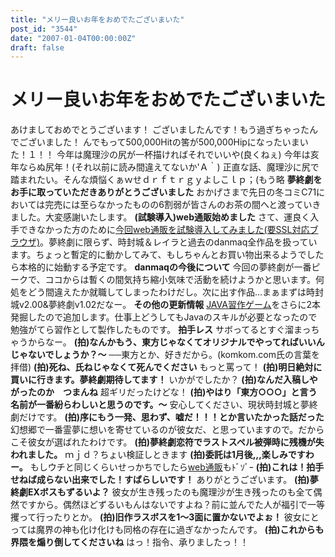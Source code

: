 ```yaml
---
title: "メリー良いお年をおめでたございまいた"
post_id: "3544"
date: "2007-01-04T00:00:00Z"
draft: false
---
```


# メリー良いお年をおめでたございまいた

あけましておめでとうございます！ ございましたんです！もう過ぎちゃったんでございました！ んでもって500,000Hitの筈が500,000Hipになったいまいた！１！！ 今年は魔理沙の尻が一杯描ければそれでいいや(良くねぇ) 今年は亥年ならぬ尻年！(それ以前に読み間違えてないか'Ａ｀) 正直な話、魔理沙に尻で踏まれたい。そんな煩悩くぁｗせｄｒｆｔｒｇｙよしこｌｐ；(もう略 **夢終劇をお手に取っていただきありがとうございました** おかげさまで先日の冬コミC71においては完売には至らなかったものの6割弱が皆さんのお茶の間へと渡っていきました。大変感謝いたします。 **(試験導入)web通販始めました** さて、運良く入手できなかった方のために[今回web通販を試験導入してみました(要SSL対応ブラウザ)](http://e.danmaq.com/)。夢終劇に限らず、時封城＆レイラと過去のdanmaq全作品を扱っています。ちょっと暫定的に動かしてみて、もしちゃんとお買い物出来るようでしたら本格的に始動する予定です。 **danmaqの今後について** 今回の夢終劇が一番ピークで、ココからは暫くの間気持ち縮小気味で活動を続けようかと思います。何処をどう間違えたか就職してしまったわけだし。次に出す作品…まぁまずは時封城v2.00&夢終劇v1.02だなー。 **その他の更新情報** [JAVA習作ゲーム](/category/products/apps?tag=java)をさらに2本発掘したので追加します。仕事上どうしてもJavaのスキルが必要となったので勉強がてら習作として製作したものです。 **拍手レス** サボってるとすぐ溜まっちゃうからなー。 **(拍)なんかもう、東方じゃなくてオリジナルでやってればいいんじゃないでしょうか？～** ──東方とか、好きだから。(komkom.com氏の言葉を拝借) **(拍)死ね、氏ねじゃなくて死んでください** もっと罵って！ **(拍)明日絶対に買いに行きます。夢終劇期待してます！** いかがでしたか？ **(拍)なんだ入稿しやがったのか　つまんね** 超ギリだったけどな！ **(拍)やはり「東方○○○」と言う名前が一番紛らわしいと思うのです。～** 安心してください、現状時封城と夢終劇だけです。 **(拍)序にもう一発、思わず、嘘だ！！！とか言いたかった話だった** 幻想郷で一番霊夢に想いを寄せているのが彼女だ、と思っていますので。だからこそ彼女が選ばれたわけです。 **(拍)夢終劇恋符でラストスペル被弾時に残機が失われました。** ｍｊｄ？ちょい検証しときます **(拍)委託は1月後,,,楽しみですわー。** もしウチと同じくらいせっかちでしたら[web通販](http://e.danmaq.com/)もﾄﾞｿﾞｰ **(拍)これは！拍手せねば成らない出来でした！すばらしいです！** ありがとうございます。 **(拍)夢終劇EXボスもずるいよ？** 彼女が生き残ったのも魔理沙が生き残ったのも全て偶然ですから。偶然ほどずるいもんはないですよね？前に並んでた人が福引で一等攫って行ったりとか。 **(拍)旧作ラスボスを1～3面に置かないでよぉ！** 彼女にとっては魔界の神も化け化けも同格の存在に過ぎなかったんです。 **(拍)これからも界隈を煽り倒してくださいね** はっ！指令、承りましたっ！！
